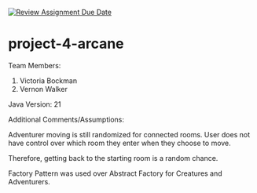 [![Review Assignment Due Date](https://classroom.github.com/assets/deadline-readme-button-24ddc0f5d75046c5622901739e7c5dd533143b0c8e959d652212380cedb1ea36.svg)](https://classroom.github.com/a/c4kiIQr4)
# project-4-arcane

Team Members:
1. Victoria Bockman
2. Vernon Walker

Java Version: 21

Additional Comments/Assumptions:

Adventurer moving is still randomized for connected rooms. User does not have control over which room they enter when they choose to move.

Therefore, getting back to the starting room is a random chance.

Factory Pattern was used over Abstract Factory for Creatures and Adventurers.


